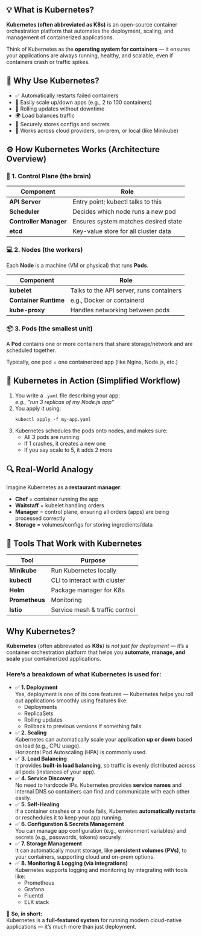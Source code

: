 <h2>💡 What is Kubernetes?</h2>
<p><strong>Kubernetes (often abbreviated as K8s)</strong> is an open-source container orchestration platform that automates the deployment, scaling, and management of containerized applications.</p>
<p>Think of Kubernetes as the <strong>operating system for containers</strong> — it ensures your applications are always running, healthy, and scalable, even if containers crash or traffic spikes.</p>

<h2>🧱 Why Use Kubernetes?</h2>
<ul>
  <li>✅ Automatically restarts failed containers</li>
  <li>🚀 Easily scale up/down apps (e.g., 2 to 100 containers)</li>
  <li>🔄 Rolling updates without downtime</li>
  <li>🌍 Load balances traffic</li>
  <li>🔐 Securely stores configs and secrets</li>
  <li>🧰 Works across cloud providers, on-prem, or local (like Minikube)</li>
</ul>

<h2>⚙️ How Kubernetes Works (Architecture Overview)</h2>

<h3>🧠 1. Control Plane (the brain)</h3>
<table>
  <thead>
    <tr><th>Component</th><th>Role</th></tr>
  </thead>
  <tbody>
    <tr><td><strong>API Server</strong></td><td>Entry point; kubectl talks to this</td></tr>
    <tr><td><strong>Scheduler</strong></td><td>Decides which node runs a new pod</td></tr>
    <tr><td><strong>Controller Manager</strong></td><td>Ensures system matches desired state</td></tr>
    <tr><td><strong>etcd</strong></td><td>Key-value store for all cluster data</td></tr>
  </tbody>
</table>

<h3>💻 2. Nodes (the workers)</h3>
<p>Each <strong>Node</strong> is a machine (VM or physical) that runs <strong>Pods</strong>.</p>
<table>
  <thead>
    <tr><th>Component</th><th>Role</th></tr>
  </thead>
  <tbody>
    <tr><td><strong>kubelet</strong></td><td>Talks to the API server, runs containers</td></tr>
    <tr><td><strong>Container Runtime</strong></td><td>e.g., Docker or containerd</td></tr>
    <tr><td><strong>kube-proxy</strong></td><td>Handles networking between pods</td></tr>
  </tbody>
</table>

<h3>📦 3. Pods (the smallest unit)</h3>
<p>A <strong>Pod</strong> contains one or more containers that share storage/network and are scheduled together.</p>
<p>Typically, one pod = one containerized app (like Nginx, Node.js, etc.)</p>

<h2>🔁 Kubernetes in Action (Simplified Workflow)</h2>
<ol>
  <li>You write a <code>.yaml</code> file describing your app:<br><em>e.g., "run 3 replicas of my Node.js app"</em></li>
  <li>You apply it using:<br><pre><code>kubectl apply -f my-app.yaml</code></pre></li>
  <li>Kubernetes schedules the pods onto nodes, and makes sure:
    <ul>
      <li>All 3 pods are running</li>
      <li>If 1 crashes, it creates a new one</li>
      <li>If you say scale to 5, it adds 2 more</li>
    </ul>
  </li>
</ol>

<h2>🔍 Real-World Analogy</h2>
<p>Imagine Kubernetes as a <strong>restaurant manager</strong>:</p>
<ul>
  <li><strong>Chef</strong> = container running the app</li>
  <li><strong>Waitstaff</strong> = kubelet handling orders</li>
  <li><strong>Manager</strong> = control plane, ensuring all orders (apps) are being processed correctly</li>
  <li><strong>Storage</strong> = volumes/configs for storing ingredients/data</li>
</ul>

<h2>🚀 Tools That Work with Kubernetes</h2>
<table>
  <thead>
    <tr><th>Tool</th><th>Purpose</th></tr>
  </thead>
  <tbody>
    <tr><td><strong>Minikube</strong></td><td>Run Kubernetes locally</td></tr>
    <tr><td><strong>kubectl</strong></td><td>CLI to interact with cluster</td></tr>
    <tr><td><strong>Helm</strong></td><td>Package manager for K8s</td></tr>
    <tr><td><strong>Prometheus</strong></td><td>Monitoring</td></tr>
    <tr><td><strong>Istio</strong></td><td>Service mesh & traffic control</td></tr>
  </tbody>
</table>
<h2>Why Kubernetes?</h2>
<p><strong>Kubernetes</strong> (often abbreviated as <strong>K8s</strong>) is <em>not just for deployment</em> — it’s a container orchestration platform that helps you <strong>automate, manage, and scale</strong> your containerized applications.</p>

<h3>Here’s a breakdown of what Kubernetes is used for:</h3>

<ul>
  <li>
    ✅ <strong>1. Deployment</strong><br>
    Yes, deployment is one of its core features — Kubernetes helps you roll out applications smoothly using features like:
    <ul>
      <li>Deployments</li>
      <li>ReplicaSets</li>
      <li>Rolling updates</li>
      <li>Rollback to previous versions if something fails</li>
    </ul>
  </li>

  <li>
    ✅ <strong>2. Scaling</strong><br>
    Kubernetes can automatically scale your application <strong>up or down</strong> based on load (e.g., CPU usage).<br>
    Horizontal Pod Autoscaling (HPA) is commonly used.
  </li>

  <li>
    ✅ <strong>3. Load Balancing</strong><br>
    It provides <strong>built-in load balancing</strong>, so traffic is evenly distributed across all pods (instances of your app).
  </li>

  <li>
    ✅ <strong>4. Service Discovery</strong><br>
    No need to hardcode IPs. Kubernetes provides <strong>service names</strong> and internal DNS so containers can find and communicate with each other easily.
  </li>

  <li>
    ✅ <strong>5. Self-Healing</strong><br>
    If a container crashes or a node fails, Kubernetes <strong>automatically restarts</strong> or reschedules it to keep your app running.
  </li>

  <li>
    ✅ <strong>6. Configuration & Secrets Management</strong><br>
    You can manage app configuration (e.g., environment variables) and secrets (e.g., passwords, tokens) securely.
  </li>

  <li>
    ✅ <strong>7. Storage Management</strong><br>
    It can automatically mount storage, like <strong>persistent volumes (PVs)</strong>, to your containers, supporting cloud and on-prem options.
  </li>

  <li>
    ✅ <strong>8. Monitoring & Logging (via integrations)</strong><br>
    Kubernetes supports logging and monitoring by integrating with tools like:
    <ul>
      <li>Prometheus</li>
      <li>Grafana</li>
      <li>Fluentd</li>
      <li>ELK stack</li>
    </ul>
  </li>
</ul>

<p>🧠 <strong>So, in short:</strong><br>
Kubernetes is a <strong>full-featured system</strong> for running modern cloud-native applications — it’s much more than just deployment.</p>

